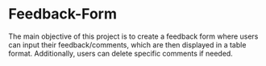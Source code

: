 # Feedback-Form
The main objective of this project is to create a feedback form where users can input their feedback/comments, which are then displayed in a table format. Additionally, users can delete specific comments if needed.
